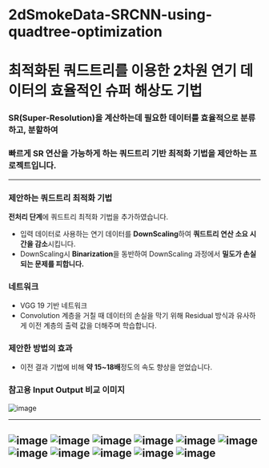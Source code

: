 # 2dSmokeData-SRCNN-using-quadtree-optimization
# 최적화된 쿼드트리를 이용한 2차원 연기 데이터의 효율적인 슈퍼 해상도 기법
### SR(Super-Resolution)을 계산하는데 필요한 데이터를 효율적으로 분류하고, 분할하여
### 빠르게 SR 연산을 가능하게 하는 쿼드트리 기반 최적화 기법을 제안하는 프로젝트입니다.  
---  

### **제안하는 쿼드트리 최적화 기법**  
**전처리 단계**에 쿼드트리 최적화 기법을 추가하였습니다.  

- 입력 데이터로 사용하는 연기 데이터를 **DownScaling**하여 **쿼드트리 연산 소요 시간을 감소**시킵니다.  
- DownScaling시 **Binarization**을 동반하여 DownScaling 과정에서 **밀도가 손실되는 문제를 피합니다.**  

### **네트워크**  
- VGG 19 기반 네트워크  
- Convolution 계층을 거칠 때 데이터의 손실을 막기 위해 Residual 방식과 유사하게 이전 계층의 출력 값을 더해주며 학습합니다.  

### **제안한 방법의 효과**  
- 이전 결과 기법에 비해 **약 15~18배**정도의 속도 향상을 얻었습니다.  
  
### **참고용 Input Output 비교 이미지**  
![image](https://user-images.githubusercontent.com/73763069/172090865-bcfa1c0a-a0b6-4b3b-9386-7e56ecf4ce04.png)

---

![image](https://user-images.githubusercontent.com/73763069/172088588-80084571-1ec9-41ef-90b9-537a3d1082c4.png)
![image](https://user-images.githubusercontent.com/73763069/172088637-91f1e630-07bf-414e-902f-9058bbc11af0.png)
![image](https://user-images.githubusercontent.com/73763069/172088667-0ab22ab9-b6ff-40b2-b391-ec7b49d22c9f.png)
![image](https://user-images.githubusercontent.com/73763069/172089069-0ca60498-a2ac-46aa-959c-bedb3d2c4119.png)
![image](https://user-images.githubusercontent.com/73763069/172089092-0c2b39e5-0541-4372-bd52-21586b9e21c1.png)
![image](https://user-images.githubusercontent.com/73763069/172089119-0eeb5e64-0c5d-477a-ac23-a8f453838ba6.png)
![image](https://user-images.githubusercontent.com/73763069/172089142-1efcb6ce-ee15-4b19-b738-468f22f96cd0.png)
![image](https://user-images.githubusercontent.com/73763069/172089172-11a9e270-14ed-4fee-8ac2-358e98876cad.png)
![image](https://user-images.githubusercontent.com/73763069/172089184-38786b34-22b7-40ee-8d35-34668661032b.png)
![image](https://user-images.githubusercontent.com/73763069/172089231-eb80125a-4eca-49c2-8b31-75d0b35a000c.png)
![image](https://user-images.githubusercontent.com/73763069/172089247-d8281381-7951-4afc-ab4b-eab09d189910.png)
---
